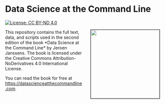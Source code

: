 # Data Science at the Command Line

[![License: CC BY-ND 4.0](https://img.shields.io/badge/License-CC%20BY--ND%204.0-lightgrey.svg)](https://creativecommons.org/licenses/by-nd/4.0/)

<a href="https://datascienceatthecommandline.com/">
<img src="https://datascienceatthecommandline.com/2e/images/cover-small.png" width="224px" style="border: solid black 1px; float: right; margin-left: 1.5rem;" /></a>
This repository contains the full text, data, and scripts used in the second edition of the book *Data Science at the Command Line* by Jeroen Janssens. The book is licensed under the Creative Commons Attribution-NoDerivatives 4.0 International License.

You can read the book for free at https://datascienceatthecommandline.com.
